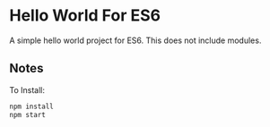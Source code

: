# Hello World For ES6
A simple hello world project for ES6. This does not include modules.

## Notes
To Install:

```bash
npm install
npm start
```
